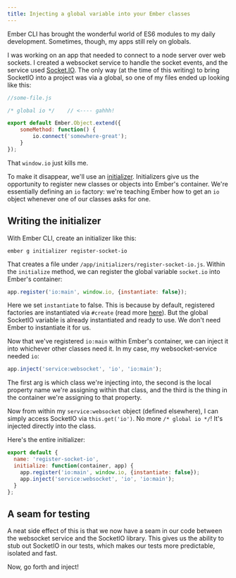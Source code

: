 ```yaml
---
title: Injecting a global variable into your Ember classes
---
```


Ember CLI has brought the wonderful world of ES6 modules to my daily development. Sometimes, though, my apps still rely on globals.

I was working on an app that needed to connect to a node server over web sockets. I created a websocket service to handle the socket events, and the service used [Socket.IO](http://socket.io/). The only way (at the time of this writing) to bring SocketIO into a project was via a global, so one of my files ended up looking like this:

```js
//some-file.js

/* global io */    // <---- gahhh!

export default Ember.Object.extend({
    someMethod: function() {
        io.connect('somewhere-great');
    }
});
```

That `window.io` just kills me.

To make it disappear, we'll use an [initializer](http://emberjs.com/api/classes/Ember.Application.html#toc_initializers). Initializers give us the opportunity to register new classes or objects into Ember's container. We're essentially defining an `io` factory: we're teaching Ember how to get an `io` object whenever one of our classes asks for one.

## Writing the initializer

With Ember CLI, create an initializer like this:

```
ember g initializer register-socket-io
```

That creates a file under `/app/initializers/register-socket-io.js`. Within the `initialize` method, we can register the global variable `socket.io` into Ember's container:

```js
app.register('io:main', window.io, {instantiate: false});
```

Here we set `instantiate` to false. This is because by default, registered factories are instantiated via `#create` (read more [here](http://emberjs.com/api/classes/Ember.Application.html#method_register)). But the global SocketIO variable is already instantiated and ready to use. We don't need Ember to instantiate it for us.

Now that we've registered `io:main` within Ember's container, we can inject it into whichever other classes need it. In my case, my websocket-service needed `io`:

```js
app.inject('service:websocket', 'io', 'io:main');
```

The first arg is which class we're injecting into, the second is the local property name we're assigning within that class, and the third is the thing in the container we're assigning to that property.

Now from within my `service:websocket` object (defined elsewhere), I can simply access SocketIO via `this.get('io')`. No more `/* global io */`! It's injected directly into the class.

Here's the entire initializer:

```js
export default {
  name: 'register-socket-io',
  initialize: function(container, app) {
    app.register('io:main', window.io, {instantiate: false});
    app.inject('service:websocket', 'io', 'io:main');
  }
};
```

## A seam for testing

A neat side effect of this is that we now have a seam in our code between the websocket service and the SocketIO library. This gives us the ability to stub out SocketIO in our tests, which makes our tests more predictable, isolated and fast.

Now, go forth and inject!
